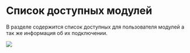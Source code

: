 # Список доступных модулей
В разделе содержится список доступных для пользователя модулей а так же информация об их подключении. 

![](image466.png)
